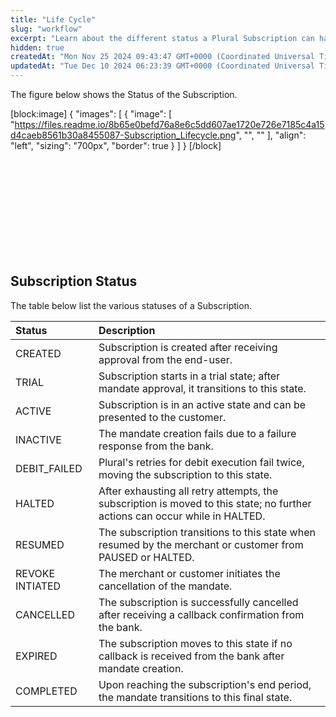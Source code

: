 ```yaml
---
title: "Life Cycle"
slug: "workflow"
excerpt: "Learn about the different status a Plural Subscription can have during its life cycle."
hidden: true
createdAt: "Mon Nov 25 2024 09:43:47 GMT+0000 (Coordinated Universal Time)"
updatedAt: "Tue Dec 10 2024 06:23:39 GMT+0000 (Coordinated Universal Time)"
---
```

The figure below shows the Status of the Subscription.

[block:image]
{
  "images": [
    {
      "image": [
        "https://files.readme.io/8b65e0befd76a8e6c5dd607ae1720e726e7185c4a15d4caeb8561b30a8455087-Subscription_Lifecycle.png",
        "",
        ""
      ],
      "align": "left",
      "sizing": "700px",
      "border": true
    }
  ]
}
[/block]


<br />

<br />

<br />

<br />

<br />

<br />

<br />

<br />

<br />

## Subscription Status

The table below list the various statuses of a Subscription.

| Status          | Description                                                                                                                 |
| :-------------- | :-------------------------------------------------------------------------------------------------------------------------- |
| CREATED         | Subscription is created after receiving approval from the end-user.                                                         |
| TRIAL           | Subscription starts in a trial state; after mandate approval, it transitions to this state.                                 |
| ACTIVE          | Subscription is in an active state and can be presented to the customer.                                                    |
| INACTIVE        | The mandate creation fails due to a failure response from the bank.                                                         |
| DEBIT_FAILED    | Plural's retries for debit execution fail twice, moving the subscription to this state.                                     |
| HALTED          | After exhausting all retry attempts, the subscription is moved to this state; no further actions can occur while in HALTED. |
| RESUMED         | The subscription transitions to this state when resumed by the merchant or customer from PAUSED or HALTED.                  |
| REVOKE INTIATED | The merchant or customer initiates the cancellation of the mandate.                                                         |
| CANCELLED       | The subscription is successfully cancelled after receiving a callback confirmation from the bank.                           |
| EXPIRED         | The subscription moves to this state if no callback is received from the bank after mandate creation.                       |
| COMPLETED       | Upon reaching the subscription's end period, the mandate transitions to this final state.                                   |

